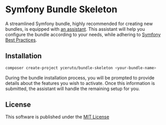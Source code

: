 # Symfony Bundle Skeleton

A streamlined Symfony bundle, highly recommended for creating new bundles, is equipped with [an assistant](https://github.com/yceruto/bundle-flex). This assistant 
will help you configure the bundle according to your needs, while adhering to [Symfony Best Practices](https://symfony.com/doc/current/best_practices.html).

## Installation

```bash
composer create-project yceruto/bundle-skeleton <your-bundle-name>
```

During the bundle installation process, you will be prompted to provide details about the features you wish to activate. 
Once this information is submitted, the assistant will handle the remaining setup for you.

## License

This software is published under the [MIT License](LICENSE)
